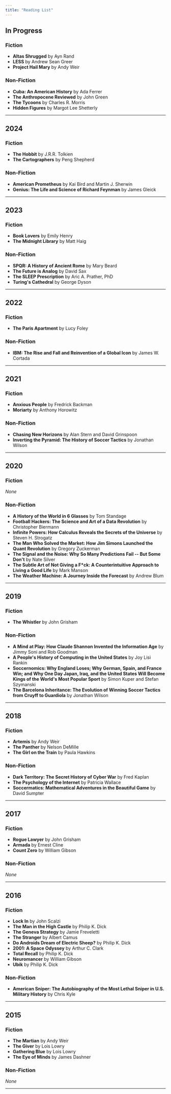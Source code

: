 ```yaml
---
title: "Reading List"
---
```


## In Progress

### Fiction

* **Altas Shrugged** by Ayn Rand
* **LESS** by Andrew Sean Greer
* **Project Hail Mary** by Andy Weir

### Non-Fiction

* **Cuba: An American History** by Ada Ferrer
* **The Anthropocene Reviewed** by John Green
* **The Tycoons** by Charles R. Morris
* **Hidden Figures** by Margot Lee Shetterly

<hr>

## 2024

### Fiction

* **The Hobbit** by J.R.R. Tolkien
* **The Cartographers** by Peng Shepherd

### Non-Fiction

* **American Prometheus** by Kai Bird and Martin J. Sherwin
* **Genius: The Life and Science of Richard Feynman** by James Gleick

<hr>

## 2023

### Fiction

* **Book Lovers** by Emily Henry
* **The Midnight Library** by Matt Haig

### Non-Fiction

* **SPQR: A History of Ancient Rome** by Mary Beard
* **The Future is Analog** by David Sax
* **The SLEEP Prescription** by Aric A. Prather, PhD
* **Turing's Cathedral** by George Dyson

<hr>

## 2022

### Fiction

* **The Paris Apartment** by Lucy Foley

### Non-Fiction

* **IBM: The Rise and Fall and Reinvention of a Global Icon** by James W. Cortada

<hr>

## 2021

### Fiction

* **Anxious People** by Fredrick Backman
* **Moriarty** by Anthony Horowitz


### Non-Fiction

* **Chasing New Horizons** by Alan Stern and David Grinspoon
* **Inverting the Pyramid: The History of Soccer Tactics** by Jonathan Wilson

<hr>

## 2020

### Fiction

*None*

### Non-Fiction

* **A History of the World in 6 Glasses** by Tom Standage
* **Football Hackers: The Science and Art of a Data Revolution** by Christopher Biermann
* **Infinite Powers: How Calculus Reveals the Secrets of the Universe** by Steven H. Strogatz
* **The Man Who Solved the Market: How Jim Simons Launched the Quant Revolution** by Gregory Zuckerman
* **The Signal and the Noise: Why So Many Predictions Fail -- But Some Don't** by Nate Silver
* **The Subtle Art of Not Giving a F\*ck: A Counterintuitive Approach to Living a Good Life** by Mark Manson
* **The Weather Machine: A Journey Inside the Forecast** by Andrew Blum

<hr>

## 2019

### Fiction

* **The Whistler** by John Grisham

### Non-Fiction

* **A Mind at Play: How Claude Shannon Invented the Information Age** by Jimmy Soni and Rob Goodman
* **A People's History of Computing in the United States** by Joy Lisi Rankin
* **Soccernomics: Why England Loses; Why German, Spain, and France Win; and Why One Day Japan, Iraq, and the United States Will Become Kings of the World's Most Popular Sport** by Simon Kuper and Stefan Szymanski
* **The Barcelona Inheritance: The Evolution of Winning Soccer Tactics from Cruyff to Guardiola** by Jonathan Wilson

<hr>

## 2018

### Fiction

* **Artemis** by Andy Weir
* **The Panther** by Nelson DeMille
* **The Girl on the Train** by Paula Hawkins

### Non-Fiction

* **Dark Territory: The Secret History of Cyber War** by Fred Kaplan
* **The Psychology of the Internet** by Patricia Wallace
* **Soccermatics: Mathematical Adventures in the Beautiful Game** by David Sumpter

<hr>

## 2017

### Fiction

* **Rogue Lawyer** by John Grisham
* **Armada** by Ernest Cline
* **Count Zero** by William Gibson

### Non-Fiction

*None*

<hr>

## 2016

### Fiction

* **Lock In** by John Scalzi
* **The Man in the High Castle** by Philip K. Dick
* **The Geneva Strategy** by Jamie Freveletti
* **The Stranger** by Albert Camus
* **Do Androids Dream of Electric Sheep?** by Philip K. Dick
* **2001: A Space Odyssey** by Arthur C. Clark
* **Total Recall** by Philip K. Dick
* **Neuromancer** by William Gibson
* **Ubik** by Philip K. Dick

### Non-Fiction

* **American Sniper: The Autobiography of the Most Lethal Sniper in U.S. Military History** by Chris Kyle

<hr>

## 2015

### Fiction

* **The Martian** by Andy Weir
* **The Giver** by Lois Lowry
* **Gathering Blue** by Lois Lowry
* **The Eye of Minds** by James Dashner

### Non-Fiction

*None*

<hr>
